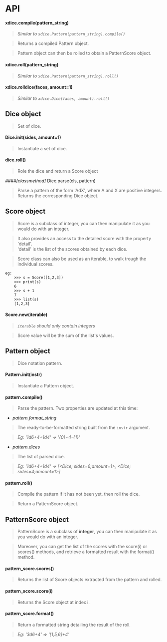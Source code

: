 # API

#### xdice.compile(pattern_string)

> *Similar to `xdice.Pattern(pattern_string).compile()`*

> Returns a compiled Pattern object.

> Pattern object can then be rolled to obtain a PatternScore object.

#### xdice.roll(pattern_string)

> *Similar to `xdice.Pattern(pattern_string).roll()`*

#### xdice.rolldice(faces, amount=1)

> *Similar to `xdice.Dice(faces, amount).roll()`*

## Dice object

> Set of dice.

#### Dice.__init__(sides, amount=1)

> Instantiate a set of dice.

#### dice.roll()

> Role the dice and return a Score object

####*[classmethod]* Dice.parse(cls, pattern)

> Parse a pattern of the form 'AdX', where A and X are positive integers.
> Returns the corresponding Dice object.

## Score object

> Score is a subclass of integer, you can then manipulate it as you would do with an integer.

> It also provides an access to the detailed score with the property 'detail'.  
 'detail' is the list of the scores obtained by each dice.

> Score class can also be used as an iterable, to walk trough the individual scores.

    eg:
        >>> s = Score([1,2,3])
        >>> print(s)
        6
        >>> s + 1
        7
        >>> list(s)
        [1,2,3]

#### Score.__new__(iterable)

>*`iterable` should only contain integers*

> Score value will be the sum of the list's values.


## Pattern object

> Dice notation pattern.

#### Pattern.__init__(instr)

> Instantiate a Pattern object.

#### pattern.compile()

> Parse the pattern. Two properties are updated at this time:

* *pattern.format_string*

> The ready-to-be-formatted string built from the `instr` argument.

> *Eg: '1d6+4+1d4' => '{0}+4-{1}'*

 
* *pattern.dices*

> The list of parsed dice.

> *Eg: '1d6+4+1d4' => [<Dice; sides=6;amount=1>, <Dice; sides=4;amount=1>]*

#### pattern.roll()

> Compile the pattern if it has not been yet, then roll the dice.

> Return a PatternScore object.

## PatternScore object

> PatternScore is a subclass of **integer**, you can then manipulate it as you would do with an integer.

> Moreover, you can get the list of the scores with the score(i) or scores() methods, and retrieve a formatted result with the format() method.

#### pattern_score.scores()

> Returns the list of Score objects extracted from the pattern and rolled.

#### pattern_score.score(i)

> Returns the Score object at index i.

#### pattern_score.format()

> Return a formatted string detailing the result of the roll.

> *Eg: '3d6+4' => '[1,5,6]+4'*


